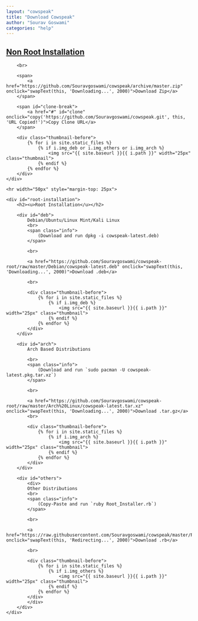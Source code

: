 ```yaml
---
layout: "cowspeak"
title: "Download Cowspeak"
author: "Sourav Goswami"
categories: "help"
---
```


<div id="installation">
	<div id="non-root-installation">
		<h2><u>Non Root Installation</u></h2>

		<br>

		<span>
			<a href="https://github.com/Souravgoswami/cowspeak/archive/master.zip" onclick="swapText(this, 'Downloading...', 2000)">Download Zip</a>
		</span>

		<span id="clone-break">
			<a href="#" id="clone" onclick="copy('https://github.com/Souravgoswami/cowspeak.git', this, 'URL Copied!')">Copy Clone URL</a>
		</span>

		<div class="thumbnail-before">
			{% for i in site.static_files %}
				{% if i.img_deb or i.img_others or i.img_arch %}
					<img src="{{ site.baseurl }}{{ i.path }}" width="25px" class="thumbnail">
				{% endif %}
			{% endfor %}
		</div>
	</div>

	<hr width="50px" style="margin-top: 25px">

	<div id="root-installation">
		<h2><u>Root Installation</u></h2>

		<div id="deb">
			Debian/Ubuntu/Linux Mint/Kali Linux
			<br>
			<span class="info">
				(Download and run dpkg -i cowspeak-latest.deb)
			</span>

			<br>

			<a href="https://github.com/Souravgoswami/cowspeak-root/raw/master/Debian/cowspeak-latest.deb" onclick="swapText(this, 'Downloading...', 2000)">Download .deb</a>

			<br>

			<div class="thumbnail-before">
				{% for i in site.static_files %}
					{% if i.img_deb %}
						<img src="{{ site.baseurl }}{{ i.path }}" width="25px" class="thumbnail">
					{% endif %}
				{% endfor %}
			</div>
		</div>

		<div id="arch">
			Arch Based Distributions

			<br>
			<span class="info">
				(Download and run `sudo pacman -U cowspeak-latest.pkg.tar.xz`)
			</span>

			<br>

			<a href="https://github.com/Souravgoswami/cowspeak-root/raw/master/Arch%20Linux/cowspeak-latest.tar.xz" onclick="swapText(this, 'Downloading...', 2000)">Download .tar.gz</a>
			<br>

			<div class="thumbnail-before">
				{% for i in site.static_files %}
					{% if i.img_arch %}
						<img src="{{ site.baseurl }}{{ i.path }}" width="25px" class="thumbnail">
					{% endif %}
				{% endfor %}
			</div>
		</div>

		<div id="others">
			<div>
			Other Distributions
			<br>
			<span class="info">
				(Copy-Paste and run `ruby Root_Installer.rb`)
			</span>

			<br>

			<a href="https://raw.githubusercontent.com/Souravgoswami/cowspeak/master/Root_Installer.rb" onclick="swapText(this, 'Redirecting...', 2000)">Download .rb</a>

			<br>

			<div class="thumbnail-before">
				{% for i in site.static_files %}
					{% if i.img_others %}
						<img src="{{ site.baseurl }}{{ i.path }}" width="25px" class="thumbnail">
					{% endif %}
				{% endfor %}
			</div>
			</div>
		</div>
	</div>
</div>
